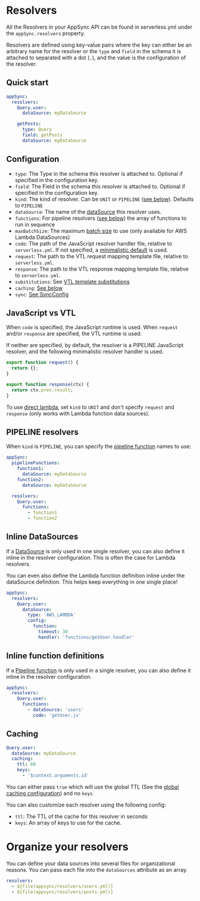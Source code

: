 # Resolvers

All the Resolvers in your AppSync API can be found in serverless.yml under the `appSync.resolvers` property.

Resolvers are defined using key-value pairs where the key can either be an arbitrary name for the resolver or the `type` and `field` in the schema it is attached to separated with a dot (`.`), and the value is the configuration of the resolver.

## Quick start

```yaml
appSync:
  resolvers:
    Query.user:
      dataSource: myDataSource

    getPosts:
      type: Query
      field: getPosts
      dataSource: myDataSource
```

## Configuration

- `type`: The Type in the schema this resolver is attached to. Optional if specified in the configuration key.
- `field`: The Field in the schema this resolver is attached to. Optional if specified in the configuration key.
- `kind`: The kind of resolver. Can be `UNIT` or `PIPELINE` ([see below](#PIPELINE-resolvers)). Defaults to `PIPELINE`
- `dataSource`: The name of the [dataSource](dataSources.md) this resolver uses.
- `functions`: For pipeline resolvers ([see below](#PIPELINE-resolvers)) the array of functions to run in sequence
- `maxBatchSize`: The maximum [batch size](https://aws.amazon.com/blogs/mobile/introducing-configurable-batching-size-for-aws-appsync-lambda-resolvers/) to use (only available for AWS Lambda DataSources)
- `code`: The path of the JavaScript resolver handler file, relative to `serverless.yml`. If not specified, a [minimalistic default](#javascript-vs-vtl) is used.
- `request`: The path to the VTL request mapping template file, relative to `serverless.yml`.
- `response`: The path to the VTL response mapping template file, relative to `serverless.yml`.
- `substitutions`: See [VTL template substitutions](substitutions.md)
- `caching`: [See below](#Caching)
- `sync`: [See SyncConfig](syncConfig.md)

## JavaScript vs VTL

When `code` is specified, the JavaScript runtime is used. When `request` and/or `response` are specified, the VTL runtime is used.

If neither are specified, by default, the resolver is a PIPELINE JavaScript resolver, and the following minimalistic resolver handler is used.

```js
export function request() {
  return {};
}

export function response(ctx) {
  return ctx.prev.result;
}
```

To use [direct lambda](https://docs.aws.amazon.com/appsync/latest/devguide/direct-lambda-reference.html), set `kind` to `UNIT` and don't specify `request` and `response` (only works with Lambda function data sources).

## PIPELINE resolvers

When `kind` is `PIPELINE`, you can specify the [pipeline function](pipeline-functions.md) names to use:

```yaml
appSync:
  pipelineFunctions:
    function1:
      dataSource: myDataSource
    function2:
      dataSource: myDataSource

  resolvers:
    Query.user:
      functions:
        - function1
        - function2
```

## Inline DataSources

If a [DataSource](dataSources.md) is only used in one single resolver, you can also define it inline in the resolver configuration. This is often the case for Lambda resolvers.

You can even also define the Lambda function definition inline under the dataSource definition. This helps keep everything in one single place!

```yaml
appSync:
  resolvers:
    Query.user:
      dataSource:
        type: 'AWS_LAMBDA'
        config:
          function:
            timeout: 30
            handler: 'functions/getUser.handler'
```

## Inline function definitions

If a [Pipeline function](pipeline-functions.md) is only used in a single resolver, you can also define it inline in the resolver configuration.

```yaml
appSync:
  resolvers:
    Query.user:
      functions:
        - dataSource: 'users'
          code: 'getUser.js'
```

## Caching

```yaml
Query.user:
  dataSource: myDataSource
  caching:
    ttl: 60
    keys:
      - '$context.arguments.id'
```

You can either pass `true` which will use the global TTL (See the [global caching configuration](caching.md)) and no `keys`.

You can also customize each resolver using the following config:

- `ttl`: The TTL of the cache for this resolver in seconds
- `keys`: An array of keys to use for the cache.

# Organize your resolvers

You can define your data sources into several files for organizational reasons. You can pass each file into the `dataSources` attribute as an array.

```yaml
resolvers:
  - ${file(appsync/resolvers/users.yml)}
  - ${file(appsync/resolvers/posts.yml)}
```
